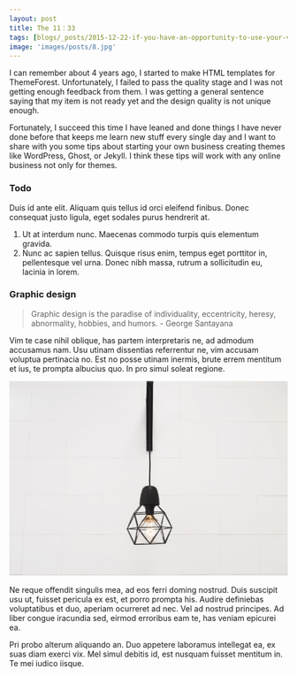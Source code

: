 ```yaml
---
layout: post
title: The 11：33
tags: [blogs/_posts/2015-12-22-if-you-have-an-opportunity-to-use-your-voice-you-should-use-it-all-the-time.markdown]
image: 'images/posts/8.jpg'
---
```


I can remember about 4 years ago, I started to make HTML templates for ThemeForest. Unfortunately, I failed to pass the quality stage and I was not getting enough feedback from them. I was getting a general sentence saying that my item is not ready yet and the design quality is not unique enough.

Fortunately, I succeed this time I have leaned and done things I have never done before that keeps me learn new stuff every single day and I want to share with you some tips about starting your own business creating themes like WordPress, Ghost, or Jekyll. I think these tips will work with any online business not only for themes.

### Todo

Duis id ante elit. Aliquam quis tellus id orci eleifend finibus. Donec consequat justo ligula, eget sodales purus hendrerit at.

1. Ut at interdum nunc. Maecenas commodo turpis quis elementum gravida.
2. Nunc ac sapien tellus. Quisque risus enim, tempus eget porttitor in, pellentesque vel urna.
    Donec nibh massa, rutrum a sollicitudin eu,
lacinia in lorem.

### Graphic design

> Graphic design is the paradise of individuality, eccentricity, heresy, abnormality, hobbies, and humors. - George Santayana

Vim te case nihil oblique, has partem interpretaris ne, ad admodum accusamus nam. Usu utinam dissentias referrentur ne, vim accusam voluptua pertinacia no. Est no posse utinam inermis, brute errem mentitum et ius, te prompta albucius quo. In pro simul soleat regione.

![alt](images/posts/1.jpg)

Ne reque offendit singulis mea, ad eos ferri doming nostrud. Duis suscipit usu ut, fuisset pericula ex est, et porro prompta his. Audire definiebas voluptatibus et duo, aperiam ocurreret ad nec. Vel ad nostrud principes. Ad liber congue iracundia sed, eirmod erroribus eam te, has veniam epicurei ea.

Pri probo alterum aliquando an. Duo appetere laboramus intellegat ea, ex suas diam exerci vix. Mel simul debitis id, est nusquam fuisset mentitum in. Te mei iudico iisque.
